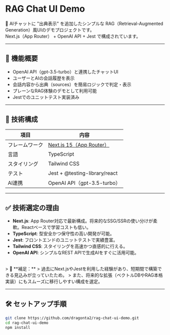 # RAG Chat UI Demo

🧠 AIチャットに "出典表示" を追加したシンプルな RAG（Retrieval-Augmented Generation）風UIのデモプロジェクトです。  
Next.js（App Router） + OpenAI API + Jest で構成されています。

---

## 🚀 機能概要

- OpenAI API（gpt-3.5-turbo）と連携したチャットUI
- ユーザーとAIの会話履歴を表示
- 会話内容から出典（sources）を簡易ロジックで判定・表示
- プレーンなRAG体験のデモとして利用可能
- Jestでのユニットテスト実装済み

---

## 🔧 技術構成

| 項目 | 内容 |
|------|------|
| フレームワーク | [Next.js 15（App Router）](https://nextjs.org/docs/app) |
| 言語 | TypeScript |
| スタイリング | Tailwind CSS |
| テスト | Jest + @testing-library/react |
| AI連携 | OpenAI API（gpt-3.5-turbo） |

---

## ✅ 技術選定の理由

- **Next.js**: App Router対応で最新構成。将来的なSSG/SSRの使い分けが柔軟。Reactベースで学習コストも低い。
- **TypeScript**: 型安全かつ保守性の高い開発が可能。
- **Jest**: フロントエンドのユニットテストで実績豊富。
- **Tailwind CSS**: スタイリングを高速かつ直感的に行える。
- **OpenAI API**: シンプルなREST APIで生成AIをすぐに活用可能。


<br>
> 📘 **補足：**
> 過去にNext.jsやJestを利用した経験があり、短期間で構築できる見込みが立っていたため。
> また、将来的な拡張（ベクトルDBやRAG本格実装）にもスムーズに移行しやすい構成を選定。

---

## 🛠 セットアップ手順

```bash
git clone https://github.com/dragonta2/rag-chat-ui-demo.git
cd rag-chat-ui-demo
npm install
